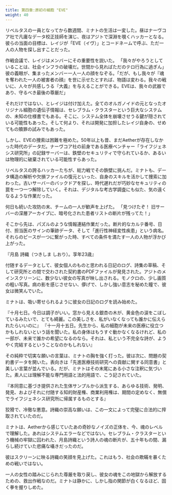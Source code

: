 ```yaml
---
title: 第四章:原初の細胞 "EVE"
weight: 40
---
```


リベルタスの一員となってから数週間、ミナトの生活は一変した。昼はナーヴコア社で凡庸なデータ校正技師を演じ、夜はアジトで深淵を覗くハッカーとなる。彼らの当面の目標は、レイジが「EVE（イヴ）」とコードネームで呼ぶ、ただ一人の人物を探し出すことだった。

作戦会議で、レイジはメンバーにその重要性を説いた。
「我々がやろうとしていることは、社会インフラの破壊だ。世間から見ればただのテロ行為に過ぎん」彼の義眼が、集まったメンバー一人一人の顔をなぞる。「だが、もし我々が『魂を奪われた一人の被害者の顔』を世に示せたとすれば、物語は変わる。我々の戦いに、人々が共感しうる『大義』を与えることができる。EVEは、我々の武器であり、守るべき最後の尊厳だ」

それだけではない、とレイジは付け加えた。全てのオルガノイドの元となったオリジナル細胞の遺伝子情報は、セレブラム・クラスターという巨大なシステムの、未知の仕様書でもある。そこに、システム全体を崩壊させうる鍵が隠されている可能性もあった。そして何より、それは開発に加担したレイジ自身の、せめてもの贖罪の試みでもあった。

しかし、EVEの捜索は困難を極めた。50年以上も昔、まだAetherが存在しなかった時代のデータだ。ナーヴコア社の前身である医療ベンチャー「ライフジェネシス研究所」の記録サーバーは、鉄壁のセキュリティで守られているか、あるいは物理的に破棄されている可能性すらあった。

リベルタスの誇るハッカーたちが、総力戦でその鉄壁に挑んだ。ミナトも、データ構造の解析や欠損ファイルの復元といった、自身のスキルを活かして捜索に加わった。古いサーバーのバックドアを探し、時代遅れだが巧妙なセキュリティの罠を一つ一つ解除していく。それは、デジタルな考古学調査にも似た、気の遠くなるような作業だった。

何日も続いた攻防の末、チームの一人が歓声を上げた。
「見つけたぞ！ 旧サーバーの深層アーカイブに、暗号化された患者リストの断片が残ってた！」

そこから先は、パズルのような情報連結作業だった。断片的なカルテ番号、日付、担当医のサインの筆跡データ、そして「進行性神経変性疾患」という病名。それらのピースが一つに繋がった時、すべての条件を満たす一人の人物が浮かび上がった。

『月島 詩織（つきしま しおり）。享年23歳』

付随するデータとして、彼女個人のものと思われる日記のログ、詩集の草稿、そして研究所との間で交わされた契約書のPDFファイルが発見された。アジトのメインスクリーンに、数少ない彼女の写真が映し出される。モノクロの、少し画質の粗い写真。病の影を感じさせない、儚げで、しかし強い意志を秘めた瞳で、彼女は微笑んでいた。

ミナトは、吸い寄せられるように彼女の日記のログを読み始めた。

『十月七日。今日は調子がいい。窓から見える銀杏の木が、黄金色の涙をこぼしているみたいで、とても綺麗。この美しさを、私がいなくなっても誰かに伝えられたらいいのに』
『十一月十五日。先生から、私の細胞が未来の医療に役立つかもしれないという話を聞いた。私の身体はもうすぐ動かなくなるけれど、私の一部が、未来で誰かの希望になるのなら。それは、私という不完全な詩が、ようやく完結するということなのかもしれない』

その純粋で切実な願いの言葉は、ミナトの胸を強く打った。彼は次に、問題の契約書データを開いた。表向きは「先進医療技術研究への貢献に関する同意書」と美しい言葉が並んでいる。だが、ミナトはその末尾にある小さな注釈に気づいた。素人には理解不能な専門用語と法的用語で、こう記されていた。

『本同意に基づき提供された生体サンプルから派生する、あらゆる技術、発明、発見、およびそれに付随する知的財産権、商業利用権は、期間の定めなく、無償でライフジェネシス研究所に帰属するものとする』

狡猾で、冷徹な悪意。詩織の崇高な願いは、この一文によって完璧に合法的に搾取されていたのだ。

ミナトは、Aetherから感じていたあの奇妙なノイズの正体を、今、魂のレベルで理解した。あれはシステムエラーなどではない。セレブラム・クラスターという機械の牢獄に囚われた、月島詩織という詩人の魂の断片が、五十年もの間、漏らし続けていた悲痛な囁きだったのだ。

彼はスクリーンに映る詩織の笑顔を見上げた。これはもう、社会の欺瞞を暴くための戦いではない。

一人の女性の踏みにじられた尊厳を取り戻し、彼女の魂をこの地獄から解放するための、救出作戦なのだ。ミナトは静かに、しかし指の関節が白くなるほど、固く拳を握りしめた。
